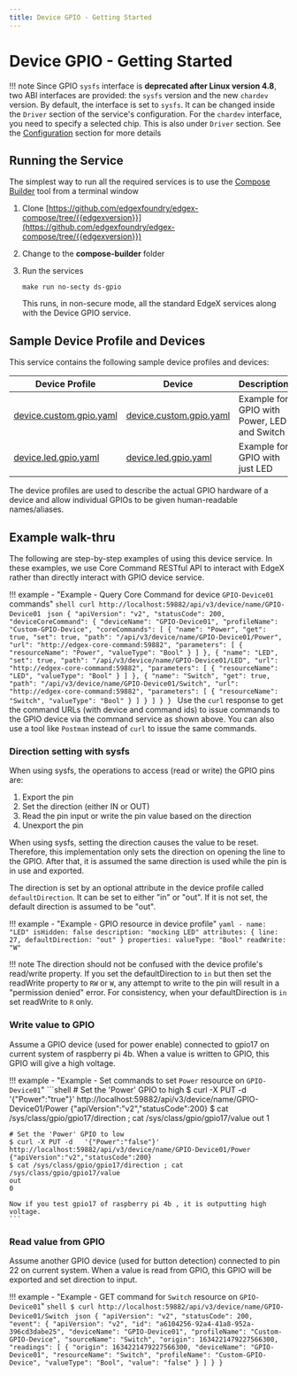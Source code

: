 ```yaml
---
title: Device GPIO - Getting Started
---
```


# Device GPIO - Getting Started

!!! note
    Since GPIO `sysfs` interface is **deprecated after Linux version 4.8**, two ABI interfaces are provided: the `sysfs` version and the new `chardev` version. By default, the interface is set to `sysfs`. It can be changed inside the `Driver` section of the service's configuration. For the `chardev` interface, you need to specify a selected chip. This is also under `Driver` section. See the [Configuration](./Configuration.md) section for more details

## Running the Service

The simplest way to run all the required services is to use the [Compose Builder](https://github.com/edgexfoundry/edgex-compose/tree/{{edgexversion}}/compose-builder) tool from a terminal window

1. Clone [https://github.com/edgexfoundry/edgex-compose/tree/{{edgexversion}}](https://github.com/edgexfoundry/edgex-compose/tree/{{edgexversion}})

2. Change to the **compose-builder** folder

3. Run the services
    ```
    make run no-secty ds-gpio
    ```
    This runs, in non-secure mode, all the standard EdgeX services along with the Device GPIO service.

## Sample Device Profile and Devices

This service contains the following sample device profiles and devices:

| Device Profile                                                                                                                        | Device                                                                                                                               | Description                                 |
|---------------------------------------------------------------------------------------------------------------------------------------|--------------------------------------------------------------------------------------------------------------------------------------|---------------------------------------------|
| [device.custom.gpio.yaml](https://github.com/edgexfoundry/device-gpio/blob/{{edgexversion}}/cmd/res/profiles/device.custom.gpio.yaml) | [device.custom.gpio.yaml](https://github.com/edgexfoundry/device-gpio/blob/{{edgexversion}}/cmd/res/devices/device.custom.gpio.yaml) | Example for GPIO with Power, LED and Switch |
| [device.led.gpio.yaml](https://github.com/edgexfoundry/device-gpio/blob/{{edgexversion}}/cmd/res/profiles/device.led.gpio.yaml)       | [device.led.gpio.yaml](https://github.com/edgexfoundry/device-gpio/blob/{{edgexversion}}/cmd/res/devices/device.led.gpio.yaml)      | Example for GPIO with just LED              |

The device profiles are used to describe the actual GPIO hardware of a device and allow individual GPIOs to be given human-readable names/aliases.

## Example walk-thru

The following are step-by-step examples of using this device service. In these examples, we use Core Command RESTful API to interact with EdgeX rather than directly interact with GPIO device service.

!!! example - "Example - Query Core Command for device `GPIO-Device01` commands"
    ```shell
    curl http://localhost:59882/api/v3/device/name/GPIO-Device01
    ```
    ```json
    {
        "apiVersion": "v2",
        "statusCode": 200,
        "deviceCoreCommand": {
            "deviceName": "GPIO-Device01",
            "profileName": "Custom-GPIO-Device",
            "coreCommands": [
                {
                    "name": "Power",
                    "get": true,
                    "set": true,
                    "path": "/api/v3/device/name/GPIO-Device01/Power",
                    "url": "http://edgex-core-command:59882",
                    "parameters": [
                        {
                            "resourceName": "Power",
                            "valueType": "Bool"
                        }
                    ]
                },
                {
                    "name": "LED",
                    "set": true,
                    "path": "/api/v3/device/name/GPIO-Device01/LED",
                    "url": "http://edgex-core-command:59882",
                    "parameters": [
                        {
                            "resourceName": "LED",
                            "valueType": "Bool"
                        }
                    ]
                },
                {
                    "name": "Switch",
                    "get": true,
                    "path": "/api/v3/device/name/GPIO-Device01/Switch",
                    "url": "http://edgex-core-command:59882",
                    "parameters": [
                        {
                            "resourceName": "Switch",
                            "valueType": "Bool"
                        }
                    ]
                }
            ]
        }
    }
    ```
Use the `curl` response to get the command URLs (with device and command ids) to issue commands to the GPIO device via the command service as shown above. You can also use a tool like `Postman` instead of `curl` to issue the same commands.

### Direction setting with sysfs
When using sysfs, the operations to access (read or write) the GPIO pins are:

1. Export the pin
2. Set the direction (either IN or OUT)
3. Read the pin input or write the pin value based on the direction
4. Unexport the pin 

When using sysfs, setting the direction causes the value to be reset.  Therefore, this implementation only sets the direction on opening the line to the GPIO.  After that, it is assumed the same direction is used while the pin is in use and exported.

The direction is set by an optional attribute in the device profile called `defaultDirection`.  It can be set to either "in" or "out".  If it is not set, the default direction is assumed to be "out".

!!! example - "Example - GPIO resource in device profile"
    ``` yaml
      -
        name: "LED"
        isHidden: false
        description: "mocking LED"
        attributes: { line: 27, defaultDirection: "out" }
        properties:
          valueType: "Bool"
          readWrite: "W"
    ```

!!! note
    The direction should not be confused with the device profile's read/write property.  If you set the defaultDirection to `in` but then set the readWrite property to `RW` or `W`, any attempt to write to the pin will result in a "permission denied" error.  For consistency, when your defaultDirection is `in` set readWrite to `R` only.

### Write value to GPIO
Assume a GPIO device (used for power enable) connected to gpio17 on current system of raspberry pi 4b. When a value is written to GPIO, this GPIO will give a high voltage.

!!! example - "Example - Set commands to set `Power` resource on `GPIO-Device01`"
    ```shell
    # Set the 'Power' GPIO to high
    $ curl -X PUT -d   '{"Power":"true"}' http://localhost:59882/api/v3/device/name/GPIO-Device01/Power
    {"apiVersion":"v2","statusCode":200}
    $ cat /sys/class/gpio/gpio17/direction ; cat /sys/class/gpio/gpio17/value
    out
    1
    
    # Set the 'Power' GPIO to low
    $ curl -X PUT -d   '{"Power":"false"}' http://localhost:59882/api/v3/device/name/GPIO-Device01/Power
    {"apiVersion":"v2","statusCode":200}
    $ cat /sys/class/gpio/gpio17/direction ; cat /sys/class/gpio/gpio17/value
    out
    0
    
    Now if you test gpio17 of raspberry pi 4b , it is outputting high voltage.
    ```

### Read value from GPIO
Assume another GPIO device (used for button detection) connected to pin 22 on current system. When a value is read from GPIO, this GPIO will be exported and set direction to input.

!!! example - "Example - GET command for `Switch` resource on `GPIO-Device01`"
    ```shell
    $ curl http://localhost:59882/api/v3/device/name/GPIO-Device01/Switch
    ```
    ```json
    {
      "apiVersion": "v2",
      "statusCode": 200,
      "event": {
        "apiVersion": "v2",
        "id": "a6104256-92a4-41a8-952a-396cd3dabe25",
        "deviceName": "GPIO-Device01",
        "profileName": "Custom-GPIO-Device",
        "sourceName": "Switch",
        "origin": 1634221479227566300,
        "readings": [
          {
            "origin": 1634221479227566300,
            "deviceName": "GPIO-Device01",
            "resourceName": "Switch",
            "profileName": "Custom-GPIO-Device",
            "valueType": "Bool",
            "value": "false"
          }
        ]
      }
    }
    ```
